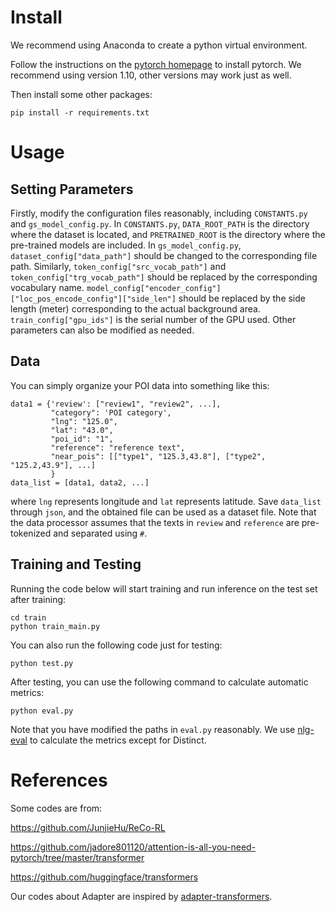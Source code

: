 # Install 
We recommend using Anaconda to create a python virtual environment.

Follow the instructions on the [pytorch homepage](https://pytorch.org/) to install 
pytorch.
We recommend using version 1.10, other versions may work just as well.

Then install some other packages:

```
pip install -r requirements.txt
```
# Usage
## Setting Parameters
Firstly, modify the configuration files reasonably, including `CONSTANTS.py` 
and `gs_model_config.py`. 
In `CONSTANTS.py`, `DATA_ROOT_PATH` is the directory where the dataset is located, 
and `PRETRAINED_ROOT` is the directory where the pre-trained models are included.
In `gs_model_config.py`, `dataset_config["data_path"]` should be changed to
the corresponding file path. Similarly, `token_config["src_vocab_path"]` and 
`token_config["trg_vocab_path"]` should be replaced by the corresponding vocabulary name. 
`model_config["encoder_config"]["loc_pos_encode_config"]["side_len"]` should be 
replaced by the side length (meter) corresponding to the actual background area. `train_config["gpu_ids"]` is the serial number of the GPU used.
Other parameters can also be modified as needed.

## Data
You can simply organize your POI data into something like this:
```
data1 = {'review': ["review1", "review2", ...],
         "category": 'POI category',
         "lng": "125.0",
         "lat": "43.0",
         "poi_id": "1",
         "reference": "reference text",
         "near_pois": [["type1", "125.3,43.8"], ["type2", "125.2,43.9"], ...]
         }
data_list = [data1, data2, ...]
```
where `lng` represents longitude and `lat` represents latitude.
Save `data_list` through `json`, and the obtained file can be used as a dataset file.
Note that the data processor assumes that the texts in `review` and `reference` are pre-tokenized 
and separated using `#`.

## Training and Testing
Running the code below will start training
and run inference on the test set after training:
```
cd train
python train_main.py
```
You can also run the following code just for testing:
```
python test.py
```
After testing, you can use the following command 
to calculate automatic metrics:
```
python eval.py
```
Note that you have modified the paths in `eval.py` reasonably.
We use [nlg-eval](https://github.com/Maluuba/nlg-eval) 
to calculate the metrics except for Distinct.

# References
Some codes are from:

https://github.com/JunjieHu/ReCo-RL

https://github.com/jadore801120/attention-is-all-you-need-pytorch/tree/master/transformer

https://github.com/huggingface/transformers

Our codes about Adapter are inspired by [adapter-transformers](https://github.com/adapter-hub/adapter-transformers).

